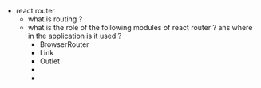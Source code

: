 - react router
	- what is routing ?
	- what is the role of the following modules of react router ? ans where in the application is it used ?
		- BrowserRouter
		- Link
		- Outlet
		-
		-